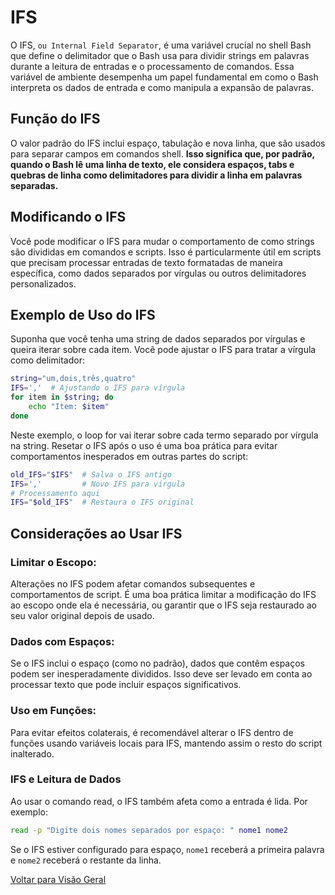 # IFS

O IFS, ```ou Internal Field Separator```, é uma variável crucial no shell Bash que define o delimitador que o Bash usa para dividir strings em palavras durante a leitura de entradas e o processamento de comandos. Essa variável de ambiente desempenha um papel fundamental em como o Bash interpreta os dados de entrada e como manipula a expansão de palavras.

## Função do IFS
O valor padrão do IFS inclui espaço, tabulação e nova linha, que são usados para separar campos em comandos shell. **Isso significa que, por padrão, quando o Bash lê uma linha de texto, ele considera espaços, tabs e quebras de linha como delimitadores para dividir a linha em palavras separadas.**

## Modificando o IFS
Você pode modificar o IFS para mudar o comportamento de como strings são divididas em comandos e scripts. Isso é particularmente útil em scripts que precisam processar entradas de texto formatadas de maneira específica, como dados separados por vírgulas ou outros delimitadores personalizados.

## Exemplo de Uso do IFS
Suponha que você tenha uma string de dados separados por vírgulas e queira iterar sobre cada item. Você pode ajustar o IFS para tratar a vírgula como delimitador:

```bash
string="um,dois,três,quatro"
IFS=','  # Ajustando o IFS para vírgula
for item in $string; do
    echo "Item: $item"
done
```

Neste exemplo, o loop for vai iterar sobre cada termo separado por vírgula na string. Resetar o IFS após o uso é uma boa prática para evitar comportamentos inesperados em outras partes do script:

```bash
old_IFS="$IFS"  # Salva o IFS antigo
IFS=','         # Novo IFS para vírgula
# Processamento aqui
IFS="$old_IFS"  # Restaura o IFS original
```

## Considerações ao Usar IFS
### Limitar o Escopo: 
Alterações no IFS podem afetar comandos subsequentes e comportamentos de script. É uma boa prática limitar a modificação do IFS ao escopo onde ela é necessária, ou garantir que o IFS seja restaurado ao seu valor original depois de usado.
### Dados com Espaços: 
Se o IFS inclui o espaço (como no padrão), dados que contêm espaços podem ser inesperadamente divididos. Isso deve ser levado em conta ao processar texto que pode incluir espaços significativos.
### Uso em Funções: 
Para evitar efeitos colaterais, é recomendável alterar o IFS dentro de funções usando variáveis locais para IFS, mantendo assim o resto do script inalterado.
### IFS e Leitura de Dados
Ao usar o comando read, o IFS também afeta como a entrada é lida. Por exemplo:

```bash
read -p "Digite dois nomes separados por espaço: " nome1 nome2
```
Se o IFS estiver configurado para espaço, ```nome1``` receberá a primeira palavra e ```nome2``` receberá o restante da linha.

[Voltar para Visão Geral](../README.md)